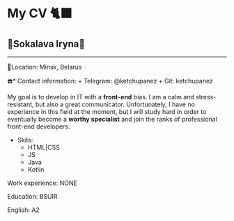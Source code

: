 # My CV 🐈‍⬛

## 🍁Sokalava Iryna🍁
******

🏁Location: Minsk, Belarus

☎️* Contact information:
    + Telegram: @ketchupanez
    + Git: ketchupanez

My goal is to develop in IT with a **front-end** bias. I am a calm and stress-resistant, but also a great communicator. 
Unfortunately, I have no experience in this field at the moment, but I will study hard in order to eventually become a **worthy specialist** and join the ranks of professional front-end developers.

* Skils:
  + HTML|CSS
  + JS
  + Java
  + Kotlin

Work experience: NONE

Education: BSUIR

English: A2



